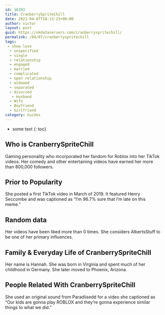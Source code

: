 ```yaml
---
id: 16393
title: CranberrySpriteChill
date: 2021-04-07T18:13:23+00:00
author: victor
layout: post
guid: https://ukdataservers.com/cranberryspritechill/
permalink: /04/07/cranberryspritechill
tags:
 - show love
  - unspecified
  - single
  - relationship
  - engaged
  - married
  - complicated
  - open relationship
  - widowed
  - separated
  - divorced
   - Husband
  - Wife
  - Boyfriend
  - Girlfriend
category: Guides
---
```


* some text
{: toc}


## Who is CranberrySpriteChill



Gaming personality who incorporated her fandom for Roblox into her TikTok videos. Her comedy and other entertaining videos have earned her more than 800,000 followers.

                
                
                
## Prior to Popularity



She posted a first TikTok video in March of 2019. It featured Henry Seccombe and was captioned as &#8220;I&#8217;m 96.7% sure that I&#8217;m late on this meme.&#8221;

                
                
                
## Random data



Her videos have been liked more than 0 times. She considers AlbertsStuff to be one of her primary influences. 

                
                
                
## Family & Everyday Life of CranberrySpriteChill



Her name is Hannah. She was born in Virginia and spent much of her childhood in Germany. She later moved to Phoenix, Arizona. 

                
                
                
## People Related With CranberrySpriteChill



She used an original sound from Paradiisedd for a video she captioned as &#8220;Our kids are gonna play ROBLOX and they&#8217;re gonna experience similar things to what we did.&#8221;

                
              
            
          
          
          